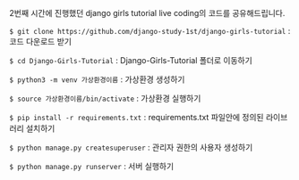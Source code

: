 2번째 시간에 진행했던 django girls tutorial live coding의 코드를 공유해드립니다.

`$ git clone https://github.com/django-study-1st/django-girls-tutorial` : 코드 다운로드 받기

`$ cd Django-Girls-Tutorial` : Django-Girls-Tutorial 폴더로 이동하기

`$ python3 -m venv 가상환경이름` : 가상환경 생성하기

`$ source 가상환경이름/bin/activate` : 가상환경 실행하기

`$ pip install -r requirements.txt` : requirements.txt 파일안에 정의된 라이브러리 설치하기

`$ python manage.py createsuperuser` : 관리자 권한의 사용자 생성하기

`$ python manage.py runserver` : 서버 실행하기
